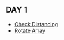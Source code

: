 ## DAY 1
- [Check Distancing](https://programmers.co.kr/learn/courses/30/lessons/81302)
- [Rotate Array](https://www.acmicpc.net/problem/16926)
